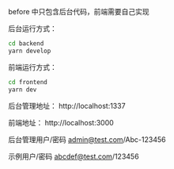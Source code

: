 before 中只包含后台代码，前端需要自己实现

后台运行方式：
```bash
cd backend
yarn develop
```

前端运行方式：
```bash
cd frontend
yarn dev
```

后台管理地址：
http://localhost:1337

前端地址：
http://localhost:3000

后台管理用户/密码
admin@test.com/Abc-123456

示例用户/密码
abcdef@test.com/123456